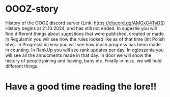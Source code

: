 # OOOZ-story
History of the OOOZ discord server (Link: https://discord.gg/AMGxG4TvDS)
History begins at 21.10.2024, and has still not ended.
In sugestie you will find different things about sugestions that were published, created or made.
In Regulamin you will see how the rules looked like as of that time (int Polish btw).
In ProgressLiczenia you will see how mush progress has benn made in counting.
In RankUp you will see rank updates per day.
In ogloszenia you will see all the annocments made in that day.
In door we will show the history of people joining and leaving, bans etc.
Finally in misc. we will hold different things.
# Have a good time reading the lore!!
